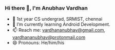 ### Hi there 👋, I'm Anubhav Vardhan

<!--
**anubha-v-ardhan/anubha-v-ardhan** is a ✨ _special_ ✨ repository because its `README.md` (this file) appears on your GitHub profile.

Here are some ideas to get you started:

- 🔭 I’m currently working on ...
- 🌱 I’m currently learning ...
- 👯 I’m looking to collaborate on ...
- 🤔 I’m looking for help with ...
- 💬 Ask me about ...
- 📫 How to reach me: ...
- 😄 Pronouns: ...
- ⚡ Fun fact: ...
-->

- 🏫 1st year CS undergrad, SRMIST, chennai
- 🌱 I’m currently learning Android Development.
- 📫 Reach me: vardhananubhav@gmail.com, vardhananubhav@protonmail.com
- 😄 Pronouns: He/him/his
